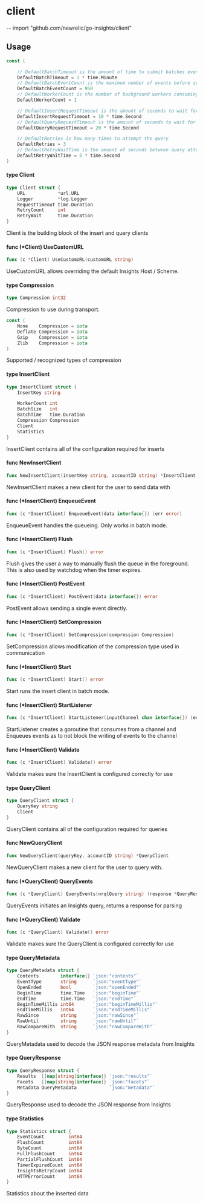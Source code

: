 # client
--
    import "github.com/newrelic/go-insights/client"


## Usage

```go
const (

	// DefaultBatchTimeout is the amount of time to submit batches even if the event count hasn't been hit
	DefaultBatchTimeout = 1 * time.Minute
	// DefaultBatchEventCount is the maximum number of events before sending a batch (fuzzy)
	DefaultBatchEventCount = 950
	// DefaultWorkerCount is the number of background workers consuming and sending events
	DefaultWorkerCount = 1

	// DefaultInsertRequestTimeout is the amount of seconds to wait for a insert response
	DefaultInsertRequestTimeout = 10 * time.Second
	// DefaultQueryRequestTimeout is the amount of seconds to wait for a query response
	DefaultQueryRequestTimeout = 20 * time.Second

	// DefaultRetries is how many times to attempt the query
	DefaultRetries = 3
	// DefaultRetryWaitTime is the amount of seconds between query attempts
	DefaultRetryWaitTime = 5 * time.Second
)
```

#### type Client

```go
type Client struct {
	URL            *url.URL
	Logger         *log.Logger
	RequestTimeout time.Duration
	RetryCount     int
	RetryWait      time.Duration
}
```

Client is the building block of the insert and query clients

#### func (*Client) UseCustomURL

```go
func (c *Client) UseCustomURL(customURL string)
```
UseCustomURL allows overriding the default Insights Host / Scheme.

#### type Compression

```go
type Compression int32
```

Compression to use during transport.

```go
const (
	None    Compression = iota
	Deflate Compression = iota
	Gzip    Compression = iota
	Zlib    Compression = iota
)
```
Supported / recognized types of compression

#### type InsertClient

```go
type InsertClient struct {
	InsertKey string

	WorkerCount int
	BatchSize   int
	BatchTime   time.Duration
	Compression Compression
	Client
	Statistics
}
```

InsertClient contains all of the configuration required for inserts

#### func  NewInsertClient

```go
func NewInsertClient(insertKey string, accountID string) *InsertClient
```
NewInsertClient makes a new client for the user to send data with

#### func (*InsertClient) EnqueueEvent

```go
func (c *InsertClient) EnqueueEvent(data interface{}) (err error)
```
EnqueueEvent handles the queueing. Only works in batch mode.

#### func (*InsertClient) Flush

```go
func (c *InsertClient) Flush() error
```
Flush gives the user a way to manually flush the queue in the foreground. This
is also used by watchdog when the timer expires.

#### func (*InsertClient) PostEvent

```go
func (c *InsertClient) PostEvent(data interface{}) error
```
PostEvent allows sending a single event directly.

#### func (*InsertClient) SetCompression

```go
func (c *InsertClient) SetCompression(compression Compression)
```
SetCompression allows modification of the compression type used in communication

#### func (*InsertClient) Start

```go
func (c *InsertClient) Start() error
```
Start runs the insert client in batch mode.

#### func (*InsertClient) StartListener

```go
func (c *InsertClient) StartListener(inputChannel chan interface{}) (err error)
```
StartListener creates a goroutine that consumes from a channel and Enqueues
events as to not block the writing of events to the channel

#### func (*InsertClient) Validate

```go
func (c *InsertClient) Validate() error
```
Validate makes sure the InsertClient is configured correctly for use

#### type QueryClient

```go
type QueryClient struct {
	QueryKey string
	Client
}
```

QueryClient contains all of the configuration required for queries

#### func  NewQueryClient

```go
func NewQueryClient(queryKey, accountID string) *QueryClient
```
NewQueryClient makes a new client for the user to query with.

#### func (*QueryClient) QueryEvents

```go
func (c *QueryClient) QueryEvents(nrqlQuery string) (response *QueryResponse, err error)
```
QueryEvents initiates an Insights query, returns a response for parsing

#### func (*QueryClient) Validate

```go
func (c *QueryClient) Validate() error
```
Validate makes sure the QueryClient is configured correctly for use

#### type QueryMetadata

```go
type QueryMetadata struct {
	Contents        interface{} `json:"contents"`
	EventType       string      `json:"eventType"`
	OpenEnded       bool        `json:"openEnded"`
	BeginTime       time.Time   `json:"beginTime"`
	EndTime         time.Time   `json:"endTime"`
	BeginTimeMillis int64       `json:"beginTimeMillis"`
	EndTimeMillis   int64       `json:"endTimeMillis"`
	RawSince        string      `json:"rawSince"`
	RawUntil        string      `json:"rawUntil"`
	RawCompareWith  string      `json:"rawCompareWith"`
}
```

QueryMetadata used to decode the JSON response metadata from Insights

#### type QueryResponse

```go
type QueryResponse struct {
	Results  []map[string]interface{} `json:"results"`
	Facets   []map[string]interface{} `json:"facets"`
	Metadata QueryMetadata            `json:"metadata"`
}
```

QueryResponse used to decode the JSON response from Insights

#### type Statistics

```go
type Statistics struct {
	EventCount         int64
	FlushCount         int64
	ByteCount          int64
	FullFlushCount     int64
	PartialFlushCount  int64
	TimerExpiredCount  int64
	InsightsRetryCount int64
	HTTPErrorCount     int64
}
```

Statistics about the inserted data
